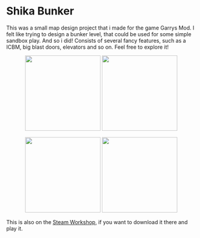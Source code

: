 # Shika Bunker
This was a small map design project that i made for the game Garrys Mod. I felt like trying to design a bunker level, that could be used for some simple sandbox play. And so i did! Consists of several fancy features, such as a ICBM, big blast doors, elevators and so on. Feel free to explore it!

<p align="center">
  <img height=200 src="https://user-images.githubusercontent.com/22596587/147488063-8a96a1ab-e8cb-434d-a2c2-5d480cb7de7a.jpg">
  <img height=200 src="https://user-images.githubusercontent.com/22596587/147488074-6dfe4411-f475-4743-8e49-5e3c28f072cf.jpg">
</p>
<p align="center">
  <img height=200 src="https://user-images.githubusercontent.com/22596587/147488131-ddcf7778-234e-4dee-bc08-67d518cfaac3.jpg">
  <img height=200 src="https://user-images.githubusercontent.com/22596587/147488145-46f3ff41-5881-4f4d-a7db-21b1b8de4928.jpg">
</p>

This is also on the [Steam Workshop](https://steamcommunity.com/sharedfiles/filedetails/?id=1108256081), if you want to download it there and play it.
